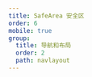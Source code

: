 ```yaml
---
title: SafeArea 安全区
order: 6
mobile: true
group:
  title: 导航和布局
  order: 2
  path: navlayout
---
```


<code src="../demo/SafeArea.jsx"></code>
<API src="../src/SafeArea.tsx"></API>
